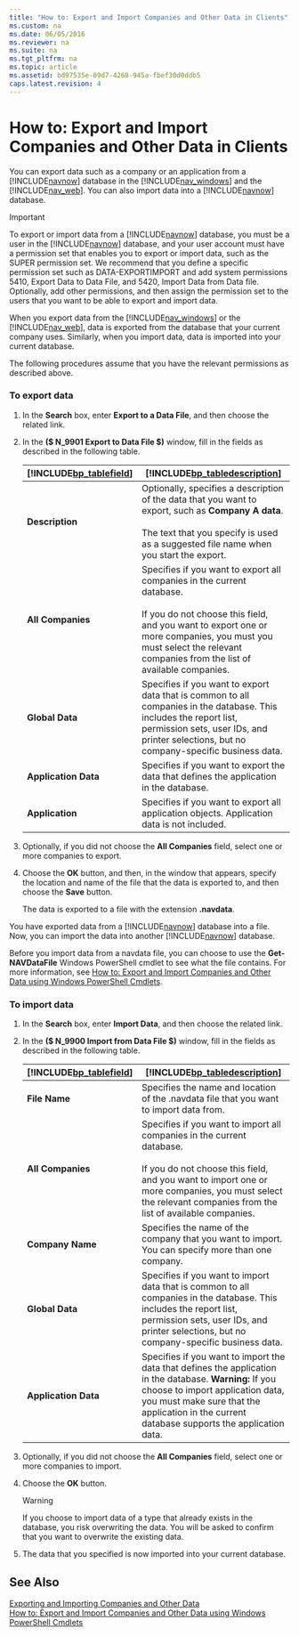```yaml
---
title: "How to: Export and Import Companies and Other Data in Clients"
ms.custom: na
ms.date: 06/05/2016
ms.reviewer: na
ms.suite: na
ms.tgt_pltfrm: na
ms.topic: article
ms.assetid: bd97535e-09d7-4268-945a-fbef30d0ddb5
caps.latest.revision: 4
---
```

# How to: Export and Import Companies and Other Data in Clients
You can export data such as a company or an application from a [!INCLUDE[navnow](../dynamics-nav/includes/navnow_md.md)] database in the [!INCLUDE[nav_windows](../dynamics-nav/includes/nav_windows_md.md)] and the [!INCLUDE[nav_web](../dynamics-nav/includes/nav_web_md.md)]. You can also import data into a [!INCLUDE[navnow](../dynamics-nav/includes/navnow_md.md)] database.  
  
> [!IMPORTANT]  
>  To export or import data from a [!INCLUDE[navnow](../dynamics-nav/includes/navnow_md.md)] database, you must be a user in the [!INCLUDE[navnow](../dynamics-nav/includes/navnow_md.md)] database, and your user account must have a permission set that enables you to export or import data, such as the SUPER permission set. We recommend that you define a specific permission set such as DATA\-EXPORTIMPORT and add system permissions 5410, Export Data to Data File, and 5420, Import Data from Data file. Optionally, add other permissions, and then assign the permission set to the users that you want to be able to export and import data.  
  
 When you export data from the [!INCLUDE[nav_windows](../dynamics-nav/includes/nav_windows_md.md)] or the [!INCLUDE[nav_web](../dynamics-nav/includes/nav_web_md.md)], data is exported from the database that your current company uses. Similarly, when you import data, data is imported into your current database.  
  
 The following procedures assume that you have the relevant permissions as described above.  
  
### To export data  
  
1.  In the **Search** box, enter **Export to a Data File**, and then choose the related link.  
  
2.  In the **\($ N\_9901 Export to Data File $\)** window, fill in the fields as described in the following table.  
  
    |[!INCLUDE[bp_tablefield](../dynamics-nav/includes/bp_tablefield_md.md)]|[!INCLUDE[bp_tabledescription](../dynamics-nav/includes/bp_tabledescription_md.md)]|  
    |---------------------------------|---------------------------------------|  
    |**Description**|Optionally, specifies a description of the data that you want to export, such as **Company A data**.<br /><br /> The text that you specify is used as a suggested file name when you start the export.|  
    |**All Companies**|Specifies if you want to export all companies in the current database.<br /><br /> If you do not choose this field, and you want to export one or more companies, you must you must select the relevant companies from the list of available companies.|  
    |**Global Data**|Specifies if you want to export data that is common to all companies in the database. This includes the report list, permission sets, user IDs, and printer selections, but no company\-specific business data.|  
    |**Application Data**|Specifies if you want to export the data that defines the application in the database.|  
    |**Application**|Specifies if you want to export all application objects. Application data is not included.|  
  
3.  Optionally, if you did not choose the **All Companies** field, select one or more companies to export.  
  
4.  Choose the **OK** button, and then, in the window that appears, specify the location and name of the file that the data is exported to, and then choose the **Save** button.  
  
     The data is exported to a file with the extension **.navdata**.  
  
 You have exported data from a [!INCLUDE[navnow](../dynamics-nav/includes/navnow_md.md)] database into a file. Now, you can import the data into another [!INCLUDE[navnow](../dynamics-nav/includes/navnow_md.md)] database.  
  
 Before you import data from a navdata file, you can choose to use the **Get\-NAVDataFile** Windows PowerShell cmdlet to see what the file contains. For more information, see [How to: Export and Import Companies and Other Data using Windows PowerShell Cmdlets](../Topic/How%20to:%20Export%20and%20Import%20Companies%20and%20Other%20Data%20using%20Windows%20PowerShell%20Cmdlets.md).  
  
### To import data  
  
1.  In the **Search** box, enter **Import Data**, and then choose the related link.  
  
2.  In the **\($ N\_9900 Import from Data File $\)** window, fill in the fields as described in the following table.  
  
    |[!INCLUDE[bp_tablefield](../dynamics-nav/includes/bp_tablefield_md.md)]|[!INCLUDE[bp_tabledescription](../dynamics-nav/includes/bp_tabledescription_md.md)]|  
    |---------------------------------|---------------------------------------|  
    |**File Name**|Specifies the name and location of the .navdata file that you want to import data from.|  
    |**All Companies**|Specifies if you want to import all companies in the current database.<br /><br /> If you do not choose this field, and you want to import one or more companies, you must select the relevant companies from the list of available companies.|  
    |**Company Name**|Specifies the name of the company that you want to import. You can specify more than one company.|  
    |**Global Data**|Specifies if you want to import data that is common to all companies in the database. This includes the report list, permission sets, user IDs, and printer selections, but no company\-specific business data.|  
    |**Application Data**|Specifies if you want to import the data that defines the application in the database. **Warning:**  If you choose to import application data, you must make sure that the application in the current database supports the application data.|  
  
3.  Optionally, if you did not choose the **All Companies** field, select one or more companies to import.  
  
4.  Choose the **OK** button.  
  
    > [!WARNING]  
    >  If you choose to import data of a type that already exists in the database, you risk overwriting the data. You will be asked to confirm that you want to overwrite the existing data.  
  
5.  The data that you specified is now imported into your current database.  
  
## See Also  
 [Exporting and Importing Companies and Other Data](../dynamics-nav/Exporting-and-Importing-Companies-and-Other-Data.md)   
 [How to: Export and Import Companies and Other Data using Windows PowerShell Cmdlets](../Topic/How%20to:%20Export%20and%20Import%20Companies%20and%20Other%20Data%20using%20Windows%20PowerShell%20Cmdlets.md)